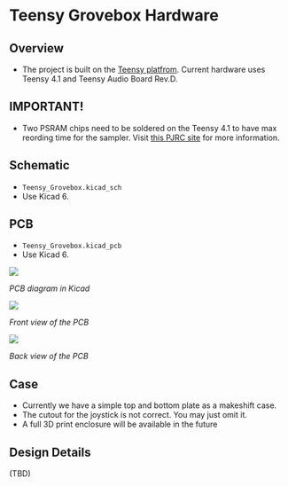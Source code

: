 # Teensy Grovebox Hardware
## Overview
- The project is built on the [Teensy platfrom](https://www.pjrc.com/teensy/). Current hardware uses Teensy 4.1 and Teensy Audio Board Rev.D.
## IMPORTANT!
- Two PSRAM chips need to be soldered on the Teensy 4.1 to have max reording time for the sampler. Visit [this PJRC site](https://www.pjrc.com/store/psram.html) for more information.
## Schematic
- `Teensy_Grovebox.kicad_sch`
- Use Kicad 6.

## PCB
- `Teensy_Grovebox.kicad_pcb`
- Use Kicad 6.

<img src=../images/pcb_main_diagram.png>

*PCB diagram in Kicad*

<img src=../images/pcb_main_front.png>

*Front view of the PCB*

<img src=../images/pcb_main_back.png>

*Back view of the PCB*

## Case
- Currently we have a simple top and bottom plate as a makeshift case.
- The cutout for the joystick is not correct. You may just omit it.
- A full 3D print enclosure will be available in the future

## Design Details
(TBD)